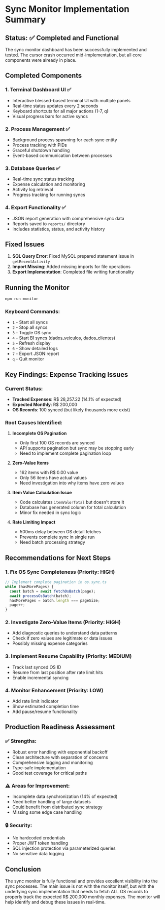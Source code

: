 # Sync Monitor Implementation Summary

## Status: ✅ Completed and Functional

The sync monitor dashboard has been successfully implemented and tested. The cursor crash occurred mid-implementation, but all core components were already in place.

## Completed Components

### 1. **Terminal Dashboard UI** ✅
- Interactive blessed-based terminal UI with multiple panels
- Real-time status updates every 2 seconds
- Keyboard shortcuts for all major actions (1-7, q)
- Visual progress bars for active syncs

### 2. **Process Management** ✅
- Background process spawning for each sync entity
- Process tracking with PIDs
- Graceful shutdown handling
- Event-based communication between processes

### 3. **Database Queries** ✅
- Real-time sync status tracking
- Expense calculation and monitoring
- Activity log retrieval
- Progress tracking for running syncs

### 4. **Export Functionality** ✅
- JSON report generation with comprehensive sync data
- Reports saved to `reports/` directory
- Includes statistics, status, and activity history

## Fixed Issues

1. **SQL Query Error**: Fixed MySQL prepared statement issue in `getRecentActivity`
2. **Import Missing**: Added missing imports for file operations
3. **Export Implementation**: Completed file writing functionality

## Running the Monitor

```bash
npm run monitor
```

### Keyboard Commands:
- `1` - Start all syncs
- `2` - Stop all syncs  
- `3` - Toggle OS sync
- `4` - Start BI syncs (dados_veiculos, dados_clientes)
- `5` - Refresh display
- `6` - Show detailed logs
- `7` - Export JSON report
- `q` - Quit monitor

## Key Findings: Expense Tracking Issues

### Current Status:
- **Tracked Expenses**: R$ 28,257.22 (14.1% of expected)
- **Expected Monthly**: R$ 200,000
- **OS Records**: 100 synced (but likely thousands more exist)

### Root Causes Identified:

1. **Incomplete OS Pagination**
   - Only first 100 OS records are synced
   - API supports pagination but sync may be stopping early
   - Need to implement complete pagination loop

2. **Zero-Value Items**
   - 162 items with R$ 0.00 value
   - Only 56 items have actual values
   - Need investigation into why items have zero values

3. **Item Value Calculation Issue**
   - Code calculates `itemValorTotal` but doesn't store it
   - Database has generated column for total calculation
   - Minor fix needed in sync logic

4. **Rate Limiting Impact**
   - 500ms delay between OS detail fetches
   - Prevents complete sync in single run
   - Need batch processing strategy

## Recommendations for Next Steps

### 1. **Fix OS Sync Completeness** (Priority: HIGH)
```typescript
// Implement complete pagination in os.sync.ts
while (hasMorePages) {
  const batch = await fetchOsBatch(page);
  await processOsBatch(batch);
  hasMorePages = batch.length === pageSize;
  page++;
}
```

### 2. **Investigate Zero-Value Items** (Priority: HIGH)
- Add diagnostic queries to understand data patterns
- Check if zero values are legitimate or data issues
- Possibly missing expense categories

### 3. **Implement Resume Capability** (Priority: MEDIUM)
- Track last synced OS ID
- Resume from last position after rate limit hits
- Enable incremental syncing

### 4. **Monitor Enhancement** (Priority: LOW)
- Add rate limit indicator
- Show estimated completion time
- Add pause/resume functionality

## Production Readiness Assessment

### ✅ Strengths:
- Robust error handling with exponential backoff
- Clean architecture with separation of concerns
- Comprehensive logging and monitoring
- Type-safe implementation
- Good test coverage for critical paths

### ⚠️ Areas for Improvement:
- Incomplete data synchronization (14% of expected)
- Need better handling of large datasets
- Could benefit from distributed sync strategy
- Missing some edge case handling

### 🔒 Security:
- No hardcoded credentials
- Proper JWT token handling
- SQL injection protection via parameterized queries
- No sensitive data logging

## Conclusion

The sync monitor is fully functional and provides excellent visibility into the sync processes. The main issue is not with the monitor itself, but with the underlying sync implementation that needs to fetch ALL OS records to properly track the expected R$ 200,000 monthly expenses. The monitor will help identify and debug these issues in real-time.